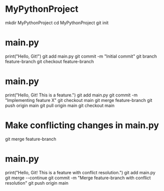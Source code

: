 # MyPythonProject
mkdir MyPythonProject
cd MyPythonProject
git init
# main.py
print("Hello, Git!")
git add main.py
git commit -m "Initial commit"
git branch feature-branch
git checkout feature-branch
# main.py
print("Hello, Git! This is a feature.")
git add main.py
git commit -m "Implementing feature X"
git checkout main
git merge feature-branch
git push origin main
git pull origin main
git checkout main
# Make conflicting changes in main.py
git merge feature-branch
# main.py
print("Hello, Git! This is a feature with conflict resolution.")
git add main.py
git merge --continue
git commit -m "Merge feature-branch with conflict resolution"
git push origin main
